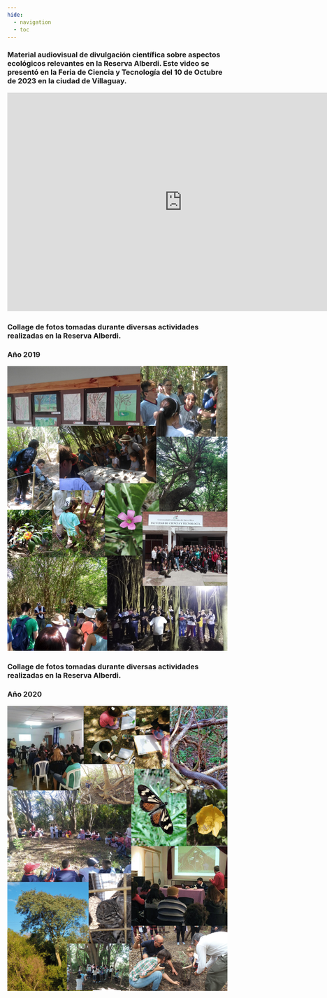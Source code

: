 ```yaml
---
hide:
  - navigation
  - toc
---
```


### Material audiovisual de divulgación científica sobre aspectos ecológicos relevantes en la Reserva Alberdi. Este video se presentó en la Feria de Ciencia y Tecnología del 10 de Octubre de 2023 en la ciudad de Villaguay.


<div class="iframe-container">
    <iframe width="800" height="500" src="https://www.youtube.com/embed/9IAFtBuWIxA?si=UREo9cSXhDmLJ0bk" title="YouTube video player" frameborder="0" allow="accelerometer; autoplay; clipboard-write; encrypted-media; gyroscope; picture-in-picture; web-share" referrerpolicy="strict-origin-when-cross-origin" allowfullscreen></iframe>
</div>

### Collage de fotos tomadas durante diversas actividades realizadas en la Reserva Alberdi.
### Año 2019

![Sendero](./imagenes/Web%20Alberdi%20Collage%202019_page-0001.jpg)

### Collage de fotos tomadas durante diversas actividades realizadas en la Reserva Alberdi.
### Año 2020
![Sendero](./imagenes/web_collage_2020-1.png)